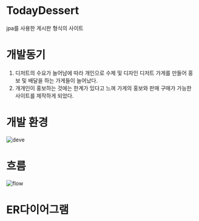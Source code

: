 # TodayDessert
jpa를 사용한 게시판 형식의 사이트

# 개발동기
1. 디저트의 수요가 늘어남에 따라 개인으로 수제 및 디자인 디저트 가게를 만들어 홍보 및 배달을 하는 가게들이 늘어났다.
2. 개개인이 홍보하는 것에는 한계가 있다고 느껴 가게의 홍보와 판매 구매가 가능한 사이트를 제작하게 되었다.

# 개발 환경
![deve](https://user-images.githubusercontent.com/110376717/218383021-6e8f224a-4618-4f60-8caf-885a152fcd51.PNG)

# 흐름
![flow](https://user-images.githubusercontent.com/110376717/218383973-a4ff8224-398f-48fe-9fde-89d87916d963.PNG)

# ER다이어그램

